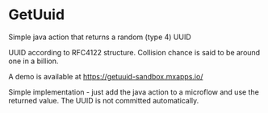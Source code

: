 # GetUuid
Simple java action that returns a random (type 4) UUID

UUID according to RFC4122 structure.
Collision chance is said to be around one in a billion.

A demo is available at https://getuuid-sandbox.mxapps.io/

Simple implementation - just add the java action to a microflow and use the returned value. The UUID is not committed automatically.
